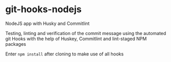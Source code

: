 # git-hooks-nodejs
NodeJS app with Husky and Commitlint

Testing, linting and verification of the commit message using the automated git Hooks with the help of Huskey, Commitlint and lint-staged NPM packages

Enter `npm install` after cloning to make use of all hooks 
